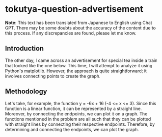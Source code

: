 # tokutya-question-advertisement
**Note:**
This text has been translated from Japanese to English using Chat GPT. There may be some doubts about the accuracy of the content due to this process. If any discrepancies are found, please let me know.


## Introduction
The other day, I came across an advertisement for special tea inside a train that looked like the one below. This time, I will attempt to analyze it using Python's matplotlib. However, the approach is quite straightforward; it involves connecting points to create the graph.

## Methodology
Let's take, for example, the function y = -6x + 16 (-4 <= x <= 3). Since this function is a linear function, it can be represented by a straight line. Moreover, by connecting the endpoints, we can plot it on a graph. The functions mentioned in the problem are all such that they can be plotted with straight lines by connecting their respective endpoints. Therefore, by determining and connecting the endpoints, we can plot the graph.
